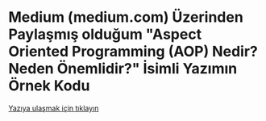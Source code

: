 # Medium (medium.com) Üzerinden Paylaşmış olduğum "Aspect Oriented Programming (AOP) Nedir? Neden Önemlidir?" İsimli Yazımın Örnek Kodu

[Yazıya ulaşmak için tıklayın](https://metinalniacik.medium.com/aspect-oriented-programming-aop-nedir-neden-%C3%B6nemlidir-c3522848c461)
